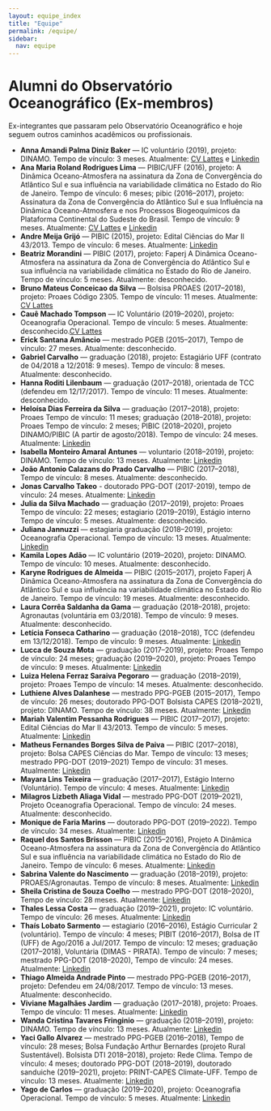 ```yaml
---
layout: equipe_index
title: "Equipe"
permalink: /equipe/
sidebar:
  nav: equipe
---
```


# Alumni do Observatório Oceanográfico (Ex-membros)

Ex-integrantes que passaram pelo Observatório Oceanográfico e hoje seguem outros caminhos acadêmicos ou profissionais.
- **Anna Amandi Palma Diniz Baker** — IC voluntário (2019), projeto: DINAMO. Tempo de vínculo: 3 meses. Atualmente: [CV Lattes](http://lattes.cnpq.br/6396033146190010) e [Linkedin](https://www.linkedin.com/in/annaamandi/)
- **Ana Maria Roland Rodrigues Lima** — PIBIC/UFF (2016), projeto: A Dinâmica Oceano-Atmosfera na assinatura da Zona de Convergência do Atlântico Sul e sua influência na variabilidade climática no Estado do Rio de Janeiro. Tempo de vínculo: 6 meses; pibic (2016–2017), projeto: Assinatura da Zona de Convergência do Atlântico Sul e sua Influência na Dinâmica Oceano-Atmosfera e nos Processos Biogeoquímicos da Plataforma Continental do Sudeste do Brasil. Tempo de vínculo: 9 meses. Atualmente: [CV Lattes](http://lattes.cnpq.br/9383816906052325) e [Linkedin](https://www.linkedin.com/in/ana-roland-2b2783132/)
- **Andre Meija Grijó** — PIBIC (2015), projeto: Edital Ciências do Mar II 43/2013. Tempo de vínculo: 6 meses. Atualmente: [Linkedin](https://www.linkedin.com/in/andre-grij%C3%B3-70b53695/)
- **Beatriz Morandini** — PIBIC (2017), projeto: Faperj A Dinâmica Oceano-Atmosfera na assinatura da Zona de Convergência do Atlântico Sul e sua influência na variabilidade climática no Estado do Rio de Janeiro. Tempo de vínculo: 5 meses. Atualmente: desconhecido.
- **Bruno Mateus Conceicao da Silva** — Bolsisa PROAES (2017–2018), projeto: Proaes Código 2305. Tempo de vínculo: 11 meses. Atualmente: [CV Lattes](http://lattes.cnpq.br/8478593635085427)
- **Cauê Machado Tompson** — IC Voluntário (2019–2020), projeto: Oceanografia Operacional. Tempo de vínculo: 5 meses. Atualmente: desconhecido.[CV Lattes]( http://lattes.cnpq.br/4639960424995624)
- **Erick Santana Amâncio** — mestrado PGEB (2015–2017), Tempo de vínculo: 27 meses. Atualmente: desconhecido.
- **Gabriel Carvalho** — graduação (2018), projeto: Estagiário UFF (contrato de 04/2018 a 12/2018: 9 meses). Tempo de vínculo: 8 meses. Atualmente: desconhecido.
- **Hanna Roditi Lilenbaum** — graduação (2017–2018), orientada de TCC (defendeu em 12/17/2017). Tempo de vínculo: 11 meses. Atualmente: desconhecido.
- **Heloísa Dias Ferreira da Silva** — graduação (2017–2018), projeto: Proaes Tempo de vínculo: 11 meses; graduação (2018–2018), projeto: Proaes Tempo de vínculo: 2 meses; PIBIC (2018–2020), projeto DINAMO/PIBIC (A partir de agosto/2018). Tempo de vínculo: 24 meses. Atualmente: [Linkedin](https://www.linkedin.com/in/heloisadiasf/)
- **Isabella Monteiro Amaral Antunes** — voluntario (2018–2019), projeto: DINAMO. Tempo de vínculo: 13 meses. Atualmente: [Linkedin](https://www.linkedin.com/in/isabella-antunes-1bb575165/)
- **João Antonio Calazans do Prado Carvalho** — PIBIC (2017–2018), Tempo de vínculo: 8 meses. Atualmente: desconhecido.
- **Jonas Carvalho Takeo** - doutorado PPG-DOT (2017-2019), tempo de vínculo: 24 meses. Atualmente: [Linkedin](https://www.linkedin.com/in/jonas-takeo-carvalho-b3761022/)
- **Julia da Silva Machado** — graduação (2017–2019), projeto: Proaes Tempo de vínculo: 22 meses; estagiario (2019–2019), Estágio interno Tempo de vínculo: 5 meses. Atualmente: desconhecido.
- **Juliana Jannuzzi** — estagiaria graduação (2018–2019), projeto: Oceanografia Operacional. Tempo de vínculo: 13 meses. Atualmente: [Linkedin](https://www.linkedin.com/in/juliana-jannuzzi-4a2697102/)
- **Kamila Lopes Adão** — IC voluntário (2019–2020), projeto: DINAMO. Tempo de vínculo: 10 meses. Atualmente: desconhecido.
- **Karyne Rodrigues de Almeida** — PIBIC (2015–2017), projeto Faperj A Dinâmica Oceano-Atmosfera na assinatura da Zona de Convergência do Atlântico Sul e sua influência na variabilidade climática no Estado do Rio de Janeiro. Tempo de vínculo: 19 meses. Atualmente: desconhecido.
- **Laura Corrêa Saldanha da Gama** — graduação (2018–2018), projeto: Agronautas (voluntária em 03/2018). Tempo de vínculo: 9 meses. Atualmente: desconhecido.
- **Letícia Fonseca Catharino** — graduação (2018–2018), TCC (defendeu em 13/12/2018). Tempo de vínculo: 9 meses. Atualmente: [Linkedin](https://www.linkedin.com/in/let%C3%ADcia-fonseca-catharino-6a54a2182/)
- **Lucca de Souza Mota** — graduação (2017–2019), projeto: Proaes Tempo de vínculo: 24 meses; graduação (2019–2020), projeto: Proaes Tempo de vínculo: 9 meses. Atualmente: [Linkedin](https://www.linkedin.com/in/lucca-mota/)
- **Luiza Helena Ferraz Saraiva Pegoraro** — graduação (2018–2019), projeto: Proaes Tempo de vínculo: 14 meses. Atualmente: desconhecido.
- **Luthiene Alves Dalanhese** — mestrado PPG-PGEB (2015–2017), Tempo de vínculo: 26 meses; doutorado PPG-DOT Bolsista CAPES (2018–2021), projeto: DINAMO. Tempo de vínculo: 38 meses. Atualmente: [Linkedin](https://www.linkedin.com/in/luthienedalanhese/)
- **Mariah Valentim Pessanha Rodrigues** — PIBIC (2017–2017), projeto: Edital Ciências do Mar II 43/2013. Tempo de vínculo: 5 meses. Atualmente: [Linkedin](https://www.linkedin.com/in/mariah-valentim/)
- **Matheus Fernandes Borges Silva de Paiva** — PIBIC (2017–2018), projeto: Bolsa CAPES Ciências do Mar. Tempo de vínculo: 13 meses; mestrado PPG-DOT (2019–2021) Tempo de vínculo: 31 meses. Atualmente: [Linkedin](https://www.linkedin.com/in/matheusfbspaiva/)
- **Mayara Lins Teixeira** — graduação (2017–2017), Estágio Interno (Voluntário). Tempo de vínculo: 4 meses. Atualmente: [Linkedin](https://www.linkedin.com/in/mayara-lins-teixeira-a80381189/)
- **Milagros Lizbeth Aliaga Vidal** — mestrado PPG-DOT (2019–2021), Projeto Oceanografia Operacional. Tempo de vínculo: 24 meses. Atualmente: desconhecido.
- **Monique de Faria Marins** — doutorado PPG-DOT (2019–2022). Tempo de vínculo: 34 meses. Atualmente: [Linkedin](https://www.linkedin.com/in/monique-marins/)
- **Raquel dos Santos Brisson** — PIBIC (2015–2016), Projeto A Dinâmica Oceano-Atmosfera na assinatura da Zona de Convergência do Atlântico Sul e sua influência na variabilidade climática no Estado do Rio de Janeiro. Tempo de vínculo: 6 meses. Atualmente: [Linkedin](https://www.linkedin.com/in/raquel-dos-santos-brisson-peixoto-12522010a/)
- **Sabrina Valente do Nascimento** — graduação (2018–2019), projeto: PROAES/Agronautas. Tempo de vínculo: 8 meses. Atualmente: [Linkedin](https://www.linkedin.com/in/sabrinavalente/)
- **Sheila Cristina de Souza Coelho** — mestrado PPG-DOT (2018–2020), Tempo de vínculo: 28 meses. Atualmente: [Linkedin](https://www.linkedin.com/in/sheila-cristina-de-souza-coelho-0b8b0a1b0/)
- **Thales Lessa Costa** — graduação (2019–2021), projeto: IC voluntário. Tempo de vínculo: 26 meses. Atualmente: [Linkedin](https://www.linkedin.com/in/thales-lessa-costa-334633129/)
- **Thaís Lobato Sarmento** — estagiario (2016–2016), Estágio Curricular 2 (voluntário). Tempo de vínculo: 4 meses; PIBIT (2016–2017), Bolsa de IT (UFF) de Ago/2016 a Jul/2017. Tempo de vínculo: 12 meses; graduação (2017–2018), Voluntária (DIMAS - PIRATA). Tempo de vínculo: 7 meses; mestrado PPG-DOT (2018–2020), Tempo de vínculo: 24 meses. Atualmente: [Linkedin](https://www.linkedin.com/in/thais-lobato-sarmento/)
- **Thiago Almeida Andrade Pinto** — mestrado PPG-PGEB (2016–2017), projeto: Defendeu em 24/08/2017. Tempo de vínculo: 13 meses. Atualmente: desconhecido.
- **Viviane Magalhães Jardim** — graduação (2017–2018), projeto: Proaes. Tempo de vínculo: 11 meses. Atualmente: [Linkedin](https://www.linkedin.com/in/viviane-jardim-1901ba106/)
- **Wanda Cristina Tavares Fringinio** — graduação (2018–2019), projeto: DINAMO. Tempo de vínculo: 13 meses. Atualmente: [Linkedin](https://www.linkedin.com/in/wandatavares/)
- **Yaci Gallo Alvarez** — mestrado PPG-PGEB (2016–2018), Tempo de vínculo: 28 meses; Bolsa Fundação Arthur Bernardes (projeto Rural Sustentável). Bolsista DTI 2018–2018), projeto: Rede Clima. Tempo de vínculo: 4 meses; doutorado PPG-DOT (2018–2019), doutorado sanduiche (2019–2021), projeto: PRINT-CAPES Climate-UFF. Tempo de vínculo: 13 meses. Atualmente: [Linkedin](https://www.linkedin.com/in/yaci-gallo-alvarez/)
- **Yago de Carlos** — graduação (2019–2020), projeto: Oceanografia Operacional. Tempo de vínculo: 5 meses. Atualmente: [Linkedin](https://www.linkedin.com/in/yago-de-carlos-72374914a/)
